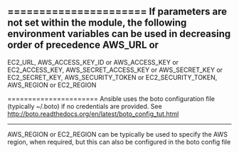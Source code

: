 ======================
If parameters are not set within the module, the following environment variables can be used in decreasing order of precedence AWS_URL or 
---
EC2_URL, AWS_ACCESS_KEY_ID or AWS_ACCESS_KEY or EC2_ACCESS_KEY, AWS_SECRET_ACCESS_KEY or AWS_SECRET_KEY or EC2_SECRET_KEY, AWS_SECURITY_TOKEN or EC2_SECURITY_TOKEN, AWS_REGION or EC2_REGION

======================
Ansible uses the boto configuration file (typically ~/.boto) if no credentials are provided. See http://boto.readthedocs.org/en/latest/boto_config_tut.html

---
AWS_REGION or EC2_REGION can be typically be used to specify the AWS region, when required, but this can also be configured in the boto config file

